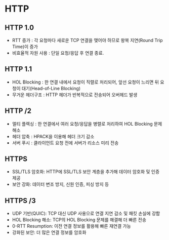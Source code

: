 # HTTP

## HTTP 1.0
- RTT 증가 : 각 요청마다 새로운 TCP 연결을 맺어야 하므로 왕복 지연(Round Trip Time)이 증가
- 비효율적 자원 사용 : 단일 요청/응답 후 연결 종료.
## HTTP 1.1
- HOL Blocking : 한 연결 내에서 요청이 직렬로 처리되어, 앞선 요청이 느리면 뒤 요청이 대기(Head-of-Line Blocking)
- 무거운 헤더구조 : HTTP 헤더가 반복적으로 전송되어 오버헤드 발생

## HTTP /2
- 멀티 플렉싱 : 한 연결에서 여러 요청/응답을 병렬로 처리하여 HOL Blocking 문제 해소
- 헤더 압축 : HPACK을 이용해 헤더 크기 감소
- 서버 푸시 : 클라이언트 요청 전에 서버가 리소스 미리 전송

## HTTPS
- SSL/TLS 암호화: HTTP에 SSL/TLS 보안 계층을 추가해 데이터 암호화 및 인증 제공
-  보안 강화: 데이터 변조 방지, 신원 인증, 피싱 방지 등

## HTTPS /3
- UDP 기반(QUIC): TCP 대신 UDP 사용으로 연결 지연 감소 및 패킷 손실에 강함
- HOL Blocking 해소: TCP의 HOL Blocking 문제를 해결해 더 빠른 전송
- 0-RTT Resumption: 이전 연결 정보를 활용해 빠른 재연결 가능
- 강화된 보안: 더 많은 연결 정보를 암호화
